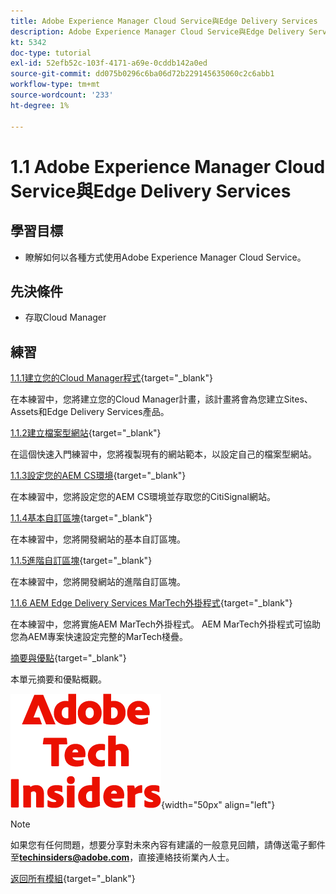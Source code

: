 ```yaml
---
title: Adobe Experience Manager Cloud Service與Edge Delivery Services
description: Adobe Experience Manager Cloud Service與Edge Delivery Services
kt: 5342
doc-type: tutorial
exl-id: 52efb52c-103f-4171-a69e-0cddb142a0ed
source-git-commit: dd075b0296c6ba06d72b229145635060c2c6abb1
workflow-type: tm+mt
source-wordcount: '233'
ht-degree: 1%

---
```


# 1.1 Adobe Experience Manager Cloud Service與Edge Delivery Services

## 學習目標

- 瞭解如何以各種方式使用Adobe Experience Manager Cloud Service。

## 先決條件

- 存取Cloud Manager

## 練習

[1.1.1建立您的Cloud Manager程式](./ex1.md){target="_blank"}

在本練習中，您將建立您的Cloud Manager計畫，該計畫將會為您建立Sites、Assets和Edge Delivery Services產品。

[1.1.2建立檔案型網站](./ex2.md){target="_blank"}

在這個快速入門練習中，您將複製現有的網站範本，以設定自己的檔案型網站。

[1.1.3設定您的AEM CS環境](./ex3.md){target="_blank"}

在本練習中，您將設定您的AEM CS環境並存取您的CitiSignal網站。

[1.1.4基本自訂區塊](./ex4.md){target="_blank"}

在本練習中，您將開發網站的基本自訂區塊。

[1.1.5進階自訂區塊](./ex5.md){target="_blank"}

在本練習中，您將開發網站的進階自訂區塊。

[1.1.6 AEM Edge Delivery Services MarTech外掛程式](./ex6.md){target="_blank"}

在本練習中，您將實施AEM MarTech外掛程式。 AEM MarTech外掛程式可協助您為AEM專案快速設定完整的MarTech棧疊。

[摘要與優點](./summary.md){target="_blank"}

本單元摘要和優點概觀。

![技術內部人士](./../../../assets/images/techinsiders.png){width="50px" align="left"}

>[!NOTE]
>
>如果您有任何問題，想要分享對未來內容有建議的一般意見回饋，請傳送電子郵件至&#x200B;**techinsiders@adobe.com**，直接連絡技術業內人士。

[返回所有模組](../../../overview.md){target="_blank"}
